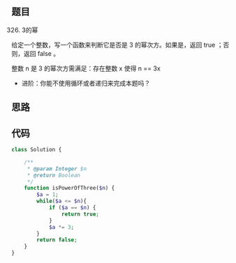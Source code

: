 ## 题目

326. 3的幂

给定一个整数，写一个函数来判断它是否是 3 的幂次方。如果是，返回 true ；否则，返回 false 。

整数 n 是 3 的幂次方需满足：存在整数 x 使得 n == 3x

* 进阶：你能不使用循环或者递归来完成本题吗？

## 思路

## 代码

```php
class Solution {

    /**
     * @param Integer $n
     * @return Boolean
     */
    function isPowerOfThree($n) {
        $a = 1;
        while($a <= $n){
            if ($a == $n) {
                return true;
            }
            $a *= 3;
        }
        return false;
    }
}
```